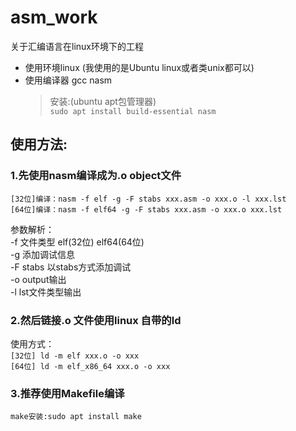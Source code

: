 # asm_work
关于汇编语言在linux环境下的工程

- 使用环境linux (我使用的是Ubuntu linux或者类unix都可以)
- 使用编译器 gcc nasm
    > 安装:(ubuntu apt包管理器)  
    ```sudo apt install build-essential nasm```  
    

## 使用方法:  
### 1.先使用nasm编译成为.o object文件  
```[32位]编译：nasm -f elf -g -F stabs xxx.asm -o xxx.o -l xxx.lst```  
```[64位]编译：nasm -f elf64 -g -F stabs xxx.asm -o xxx.o xxx.lst```  
    
参数解析：  
-f 文件类型 elf(32位) elf64(64位)  
-g 添加调试信息  
-F stabs 以stabs方式添加调试  
-o output输出  
-l lst文件类型输出

### 2.然后链接.o 文件使用linux 自带的ld  

使用方式：   
```[32位] ld -m elf xxx.o -o xxx```  
```[64位] ld -m elf_x86_64 xxx.o -o xxx```

### 3.推荐使用Makefile编译
```make安装:sudo apt install make```


